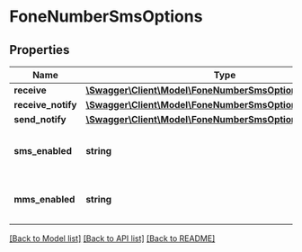 # FoneNumberSmsOptions

## Properties
Name | Type | Description | Notes
------------ | ------------- | ------------- | -------------
**receive** | [**\Swagger\Client\Model\FoneNumberSmsOptionsReceive**](FoneNumberSmsOptionsReceive.md) |  | [optional] 
**receive_notify** | [**\Swagger\Client\Model\FoneNumberSmsOptionsReceiveNotify**](FoneNumberSmsOptionsReceiveNotify.md) |  | [optional] 
**send_notify** | [**\Swagger\Client\Model\FoneNumberSmsOptionsSendNotify**](FoneNumberSmsOptionsSendNotify.md) |  | [optional] 
**sms_enabled** | **string** | SMS service is enabled for FoneNumber. | [optional] 
**mms_enabled** | **string** | MMS service is enabled for FoneNumber. | [optional] 

[[Back to Model list]](../README.md#documentation-for-models) [[Back to API list]](../README.md#documentation-for-api-endpoints) [[Back to README]](../README.md)


